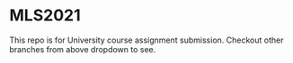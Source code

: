 # MLS2021
This repo is for University course assignment submission. Checkout other branches from above dropdown to see.
